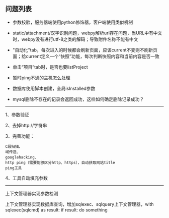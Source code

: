 
## 问题列表

* 参数校验，服务器端使用python修饰器，客户端使用类似机制

* static/attachment/汉字识别问题，webpy解析url存在问题，当URL中有中文时，webpy没有进行utf-8之类的解码；导致附件名称不能有中文

* "自动化"tab，每次进入的时候都会刷新页面，应该current不变则不刷新页面；给current定义一个“快照”功能，每次判断快照内容和当前内容是否一致

* 单击“项目”tab时，是否也要listProject

* 暂时ping不通的主机怎么处理

* 数据库使用脚本创建，全局isInstalled参数

* mysql删除不存在的记录会返回成功，这样如何确定删除记录成功？



---

1、参数验证

2、去掉http://字符串

3、完善功能：

	C段扫描、
	域传送、
	googlehacking、
	http ping（需要能够区分http、https），自动获取网站title
	ping工具

4、工具自动填充参数


---

上下文管理器实现参数检测

上下文管理器实现数据库查询，增加sqlexec、sqlquery上下文管理器，with sqlexec(sqlcmd) as result: if result: do something